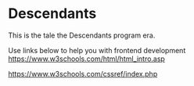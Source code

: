 # Descendants
This is the tale the Descendants program era.

Use links below to help you with frontend development
https://www.w3schools.com/html/html_intro.asp

https://www.w3schools.com/cssref/index.php